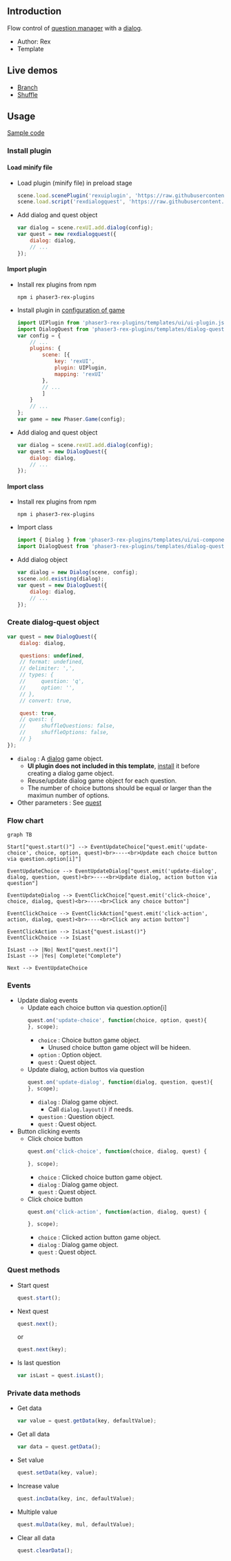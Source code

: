 ## Introduction

Flow control of [question manager](quest.md) with a [dialog](ui-dialog.md).

- Author: Rex
- Template

## Live demos

- [Branch](https://codepen.io/rexrainbow/pen/wLyvxQ)
- [Shuffle](https://codepen.io/rexrainbow/pen/WqMLoV)

## Usage

[Sample code](https://github.com/rexrainbow/phaser3-rex-notes/tree/master/examples/dialog-quest)

### Install plugin

#### Load minify file

- Load plugin (minify file) in preload stage
    ```javascript
    scene.load.scenePlugin('rexuiplugin', 'https://raw.githubusercontent.com/rexrainbow/phaser3-rex-notes/master/dist/rexuiplugin.min.js', 'rexUI', 'rexUI');    
    scene.load.script('rexdialogquest', 'https://raw.githubusercontent.com/rexrainbow/phaser3-rex-notes/master/dist/rexdialogquest.min.js');
    ```
- Add dialog and quest object
    ```javascript
    var dialog = scene.rexUI.add.dialog(config); 
    var quest = new rexdialogquest({
        dialog: dialog,
        // ...
    });
    ```

#### Import plugin

- Install rex plugins from npm
    ```
    npm i phaser3-rex-plugins
    ```
- Install plugin in [configuration of game](game.md#configuration)
    ```javascript
    import UIPlugin from 'phaser3-rex-plugins/templates/ui/ui-plugin.js';
    import DialogQuest from 'phaser3-rex-plugins/templates/dialog-quest/DialogQuest.js';
    var config = {
        // ...
        plugins: {
            scene: [{
                key: 'rexUI',
                plugin: UIPlugin,
                mapping: 'rexUI'
            },
            // ...
            ]
        }
        // ...
    };
    var game = new Phaser.Game(config);
    ```
- Add dialog and quest object
    ```javascript
    var dialog = scene.rexUI.add.dialog(config); 
    var quest = new DialogQuest({
        dialog: dialog,
        // ...
    });
    ```

#### Import class

- Install rex plugins from npm
    ```
    npm i phaser3-rex-plugins
    ```
- Import class
    ```javascript
    import { Dialog } from 'phaser3-rex-plugins/templates/ui/ui-components.js';
    import DialogQuest from 'phaser3-rex-plugins/templates/dialog-quest/DialogQuest.js';
    ```
- Add dialog object
    ```javascript    
    var dialog = new Dialog(scene, config);
    sscene.add.existing(dialog);
    var quest = new DialogQuest({
        dialog: dialog,
        // ...
    });
    ```

### Create dialog-quest object

```javascript
var quest = new DialogQuest({
    dialog: dialog,

    questions: undefined,
    // format: undefined,
    // delimiter: ',',
    // types: {
    //     question: 'q',
    //     option: '',
    // },
    // convert: true,

    quest: true,
    // quest: {
    //     shuffleQuestions: false,
    //     shuffleOptions: false,
    // }
});
```

- `dialog` : A [dialog](ui-dialog.md) game object.
    - **UI plugin does not included in this template**, [install](ui-dialog.md#install-scene-plugin) it before creating a dialog game object.
    - Reuse/update dialog game object for each question.
    - The number of choice buttons should be equal or larger than the maximun number of options. 
- Other parameters : See [quest](quest.md#create-question-manager-instance)

### Flow chart

```mermaid
graph TB

Start["quest.start()"] --> EventUpdateChoice["quest.emit('update-choice', choice, option, quest)<br>----<br>Update each choice button via question.option[i]"]

EventUpdateChoice --> EventUpdateDialog["quest.emit('update-dialog', dialog, question, quest)<br>----<br>Update dialog, action button via question"]

EventUpdateDialog --> EventClickChoice["quest.emit('click-choice', choice, dialog, quest)<br>----<br>Click any choice button"]

EventClickChoice --> EventClickAction["quest.emit('click-action', action, dialog, quest)<br>----<br>Click any action button"]

EventClickAction --> IsLast{"quest.isLast()"}
EventClickChoice --> IsLast

IsLast --> |No| Next["quest.next()"]
IsLast --> |Yes| Complete("Complete")

Next --> EventUpdateChoice
```

### Events

- Update dialog events
    - Update each choice button via question.option[i]
        ```javascript
        quest.on('update-choice', function(choice, option, quest){
        }, scope);
        ```
        - `choice` : Choice button game object.
            - Unused choice button game object will be hideen.
        - `option` : Option object.
        - `quest` : Quest object.
    - Update dialog, action buttos via question
        ```javascript
        quest.on('update-dialog', function(dialog, question, quest){
        }, scope);
        ```
        - `dialog` : Dialog game object.
            - Call `dialog.layout()` if needs.
        - `question` : Question object.
        - `quest` : Quest object.
- Button clicking events
    - Click choice button
        ```javascript
        quest.on('click-choice', function(choice, dialog, quest) {

        }, scope);
        ```
        - `choice` : Clicked choice button game object.
        - `dialog` : Dialog game object.
        - `quest` : Quest object.
    - Click choice button
        ```javascript
        quest.on('click-action', function(action, dialog, quest) {

        }, scope);
        ```
        - `choice` : Clicked action button game object.
        - `dialog` : Dialog game object.
        - `quest` : Quest object.

### Quest methods

- Start quest
    ```javascript
    quest.start();
    ```
- Next quest
    ```javascript
    quest.next();
    ```
    or
    ```javascript
    quest.next(key);
    ```
- Is last question
    ```javascript
    var isLast = quest.isLast();
    ```

### Private data methods

- Get data
    ```javascript
    var value = quest.getData(key, defaultValue);
    ```
- Get all data
    ```javascript
    var data = quest.getData();
    ```
- Set value
    ```javascript
    quest.setData(key, value);
    ```
- Increase value
    ```javascript
    quest.incData(key, inc, defaultValue);
    ```
- Multiple value
    ```javascript
    quest.mulData(key, mul, defaultValue);
    ```
- Clear all data
    ```javascript
    quest.clearData();
    ```